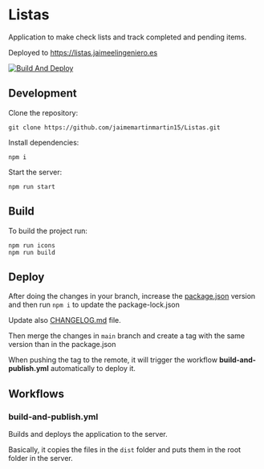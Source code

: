 # Listas

Application to make check lists and track completed and pending items.

Deployed to <https://listas.jaimeelingeniero.es>

[![Build And Deploy](https://github.com/jaimemartinmartin15/Listas/actions/workflows/build-and-publish.yml/badge.svg)](https://github.com/jaimemartinmartin15/Listas/actions/workflows/build-and-publish.yml)

## Development

Clone the repository:

```text
git clone https://github.com/jaimemartinmartin15/Listas.git
```

Install dependencies:

```text
npm i
```

Start the server:

```text
npm run start
```

## Build

To build the project run:

```text
npm run icons
npm run build
```

## Deploy

After doing the changes in your branch, increase the [package.json](./package.json) version and then run `npm i` to update the package-lock.json

Update also [CHANGELOG.md](./CHANGELOG.md) file.

Then merge the changes in `main` branch and create a tag with the same version than in the package.json

When pushing the tag to the remote, it will trigger the workflow **build-and-publish.yml** automatically to deploy it.

## Workflows

### build-and-publish.yml

Builds and deploys the application to the server.

Basically, it copies the files in the `dist` folder and puts them in the root folder in the server.
